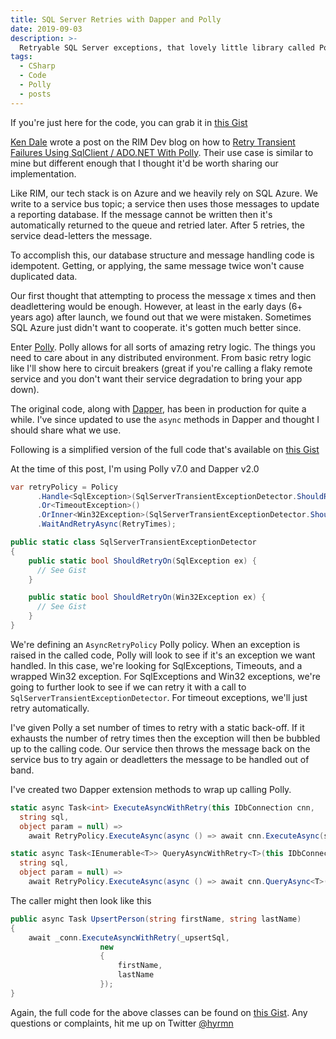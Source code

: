 ```yaml
---
title: SQL Server Retries with Dapper and Polly
date: 2019-09-03
description: >-
  Retryable SQL Server exceptions, that lovely little library called Polly, and Dapper (or your favorite database access library)
tags:
  - CSharp
  - Code
  - Polly
  - posts
---
```


If you're just here for the code, you can grab it in [this Gist](https://gist.github.com/hyrmn/ce124e9b1f50dbf9d241390ebc8f6df3)

[Ken Dale](https://twitter.com/kendaleiv) wrote a post on the RIM Dev blog on how to [Retry Transient Failures Using SqlClient / ADO.NET With Polly](https://rimdev.io/retry-transient-failures-using-sqlclient-adonet-with-polly/). Their use case is similar to mine but different enough that I thought it'd be worth sharing our implementation.

Like RIM, our tech stack is on Azure and we heavily rely on SQL Azure. We write to a service bus topic; a service then uses those messages to update a reporting database. If the message cannot be written then it's automatically returned to the queue and retried later. After 5 retries, the service dead-letters the message.

To accomplish this, our database structure and message handling code is idempotent. Getting, or applying, the same message twice won't cause duplicated data.

Our first thought that attempting to process the message x times and then deadlettering would be enough. However, at least in the early days (6+ years ago) after launch, we found out that we were mistaken. Sometimes SQL Azure just didn't want to cooperate. it's gotten much better since.

Enter [Polly](https://github.com/App-vNext/Polly/). Polly allows for all sorts of amazing retry logic. The things you need to care about in any distributed environment. From basic retry logic like I'll show here to circuit breakers (great if you're calling a flaky remote service and you don't want their service degradation to bring your app down).

The original code, along with [Dapper](https://github.com/StackExchange/Dapper), has been in production for quite a while. I've since updated to use the `async` methods in Dapper and thought I should share what we use.

Following is a simplified version of the full code that's available on [this Gist](https://gist.github.com/hyrmn/ce124e9b1f50dbf9d241390ebc8f6df3)

At the time of this post, I'm using Polly v7.0 and Dapper v2.0

```csharp
var retryPolicy = Policy
      .Handle<SqlException>(SqlServerTransientExceptionDetector.ShouldRetryOn)
      .Or<TimeoutException>()
      .OrInner<Win32Exception>(SqlServerTransientExceptionDetector.ShouldRetryOn)
      .WaitAndRetryAsync(RetryTimes);

```

```csharp
public static class SqlServerTransientExceptionDetector
{
    public static bool ShouldRetryOn(SqlException ex) {
      // See Gist
    }

    public static bool ShouldRetryOn(Win32Exception ex) {
      // See Gist
    }
}
```

We're defining an `AsyncRetryPolicy` Polly policy. When an exception is raised in the called code, Polly will look to see if it's an exception we want handled. In this case, we're looking for SqlExceptions, Timeouts, and a wrapped Win32 exception. For SqlExceptions and Win32 exceptions, we're going to further look to see if we can retry it with a call to `SqlServerTransientExceptionDetector`. For timeout exceptions, we'll just retry automatically.

I've given Polly a set number of times to retry with a static back-off. If it exhausts the number of retry times then the exception will then be bubbled up to the calling code. Our service then throws the message back on the service bus to try again or deadletters the message to be handled out of band.

I've created two Dapper extension methods to wrap up calling Polly.

```csharp
static async Task<int> ExecuteAsyncWithRetry(this IDbConnection cnn, 
  string sql, 
  object param = null) =>
    await RetryPolicy.ExecuteAsync(async () => await cnn.ExecuteAsync(sql, param));

static async Task<IEnumerable<T>> QueryAsyncWithRetry<T>(this IDbConnection cnn,
  string sql, 
  object param = null) =>
    await RetryPolicy.ExecuteAsync(async () => await cnn.QueryAsync<T>(sql, param));
```

The caller might then look like this

```csharp
public async Task UpsertPerson(string firstName, string lastName)
{
    await _conn.ExecuteAsyncWithRetry(_upsertSql,
                    new
                    {
                        firstName,
                        lastName
                    });
}
```

Again, the full code for the above classes can be found on [this Gist](https://gist.github.com/hyrmn/ce124e9b1f50dbf9d241390ebc8f6df3). Any questions or complaints, hit me up on Twitter [@hyrmn](https://twitter.com/hyrmn)